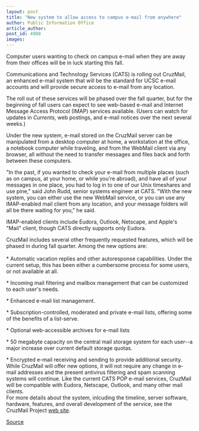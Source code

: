 ```yaml
---
layout: post
title: "New system to allow access to campus e-mail from anywhere"
author: Public Information Office
article_author: 
post_id: 4988
images:
---
```


<p>
  Computer users wanting to check on campus e-mail when they are away from their offices will be in luck starting this fall.
</p>
<p>
  Communications and Technology Services (CATS) is rolling out CruzMail, an enhanced e-mail system that will be the standard for UCSC e-mail accounts and will provide secure access to e-mail from any location.
</p>
<p>
  The roll out of these services will be phased over the fall quarter, but for the beginning of fall users can expect to see web-based e-mail and Internet Message Access Protocol (IMAP) services available. (Users can watch for updates in <i>Currents</i>, web postings, and e-mail notices over the next several weeks.)
</p>
<p>
  Under the new system, e-mail stored on the CruzMail server can be manipulated from a desktop computer at home, a workstation at the office, a notebook computer while traveling, and from the WebMail client via any browser, all without the need to transfer messages and files back and forth between these computers.<br>
</p>
<p>
  "In the past, if you wanted to check your e-mail from multiple places (such as on campus, at your home, or while you're abroad), and have all of your messages in one place, you had to log in to one of our Unix timeshares and use pine," said John Rudd, senior systems engineer at CATS. "With the new system, you can either use the new WebMail service, or you can use any IMAP-enabled mail client from any location, and your message folders will all be there waiting for you," he said.
</p>
<p>
  IMAP-enabled clients include Eudora, Outlook, Netscape, and Apple's "Mail" client, though CATS directly supports only Eudora.<br>
</p>
<p>
  CruzMail includes several other frequently requested features, which will be phased in during fall quarter. Among the new options are:<br>
  <br>
  * Automatic vacation replies and other autoresponse capabilities. Under the current setup, this has been either a cumbersome process for some users, or not available at all.<br>
</p>
<p>
  * Incoming mail filtering and mailbox management that can be customized to each user's needs.<br>
</p>
<p>
  * Enhanced e-mail list management.<br>
</p>
<p>
  * Subscription-controlled, moderated and private e-mail lists, offering some of the benefits of a list-serve.<br>
</p>
<p>
  * Optional web-accessible archives for e-mail lists<br>
</p>
<p>
  * 50 megabyte capacity on the central mail storage system for each user--a major increase over current default storage quotas.<br>
</p>
<p>
  * Encrypted e-mail receiving and sending to provide additional security.<br>
  While CruzMail will offer new options, it will not require any change in e-mail addresses and the present antivirus filtering and spam scanning systems will continue. Like the current CATS POP e-mail services, CruzMail will be compatible with Eudora, Netscape, Outlook, and many other mail clients.<br>
  For more details about the system, inlcuding the timeline, server software, hardware, features, and overall development of the service, see the CruzMail Project <a href="http://www2.ucsc.edu/cats/projects/cruzmail/">web site</a>.
</p>
<p><a href="http://www1.ucsc.edu/currents/03-04/08-18/email.html" title="Permalink to email">Source</a></p>
